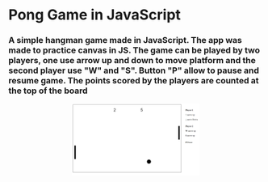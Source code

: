 # Pong Game in JavaScript

<h3>A simple hangman game made in JavaScript. The app was made to practice canvas in JS. The game can be played by two players, one use arrow up and down to move platform and the second player use "W" and "S". Button "P" allow to pause and resume game. The points scored by the players are counted at the top of the board</h3>

<p align="center">
  <img width="50%" height="auto" src="pongGame.png">
</p>

